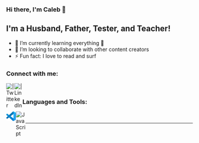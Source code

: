 ### Hi there, I'm Caleb 👋

## I'm a Husband, Father, Tester, and Teacher!

- 🌱 I’m currently learning everything 🤣
- 👯 I’m looking to collaborate with other content creators
- ⚡ Fun fact: I love to read and surf

### Connect with me:

[<img align="left" alt=" | Twitter" width="22px" src="https://cdn.jsdelivr.net/npm/simple-icons@v3/icons/twitter.svg" />][twitter]
[<img align="left" alt=" | LinkedIn" width="22px" src="https://cdn.jsdelivr.net/npm/simple-icons@v3/icons/linkedin.svg" />][linkedin]

<br />

### Languages and Tools:

<img align="left" alt="Visual Studio Code" width="26px" src="https://raw.githubusercontent.com/github/explore/80688e429a7d4ef2fca1e82350fe8e3517d3494d/topics/visual-studio-code/visual-studio-code.png" />
<img align="left" alt="JavaScript" width="26px" 


<br />
<br />

---

</details>

[twitter]: https://twitter.com/calebjsmithio
[linkedin]: https://www.linkedin.com/in/calebjsmith2101/
